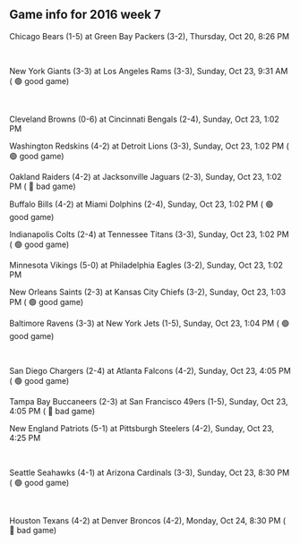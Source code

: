 ## Game info for 2016 week 7
Chicago Bears (1-5) at Green Bay Packers (3-2), Thursday, Oct 20, 8:26 PM


<br/>

New York Giants (3-3) at Los Angeles Rams (3-3), Sunday, Oct 23, 9:31 AM (	:green_circle: good game)


<br/>

Cleveland Browns (0-6) at Cincinnati Bengals (2-4), Sunday, Oct 23, 1:02 PM

Washington Redskins (4-2) at Detroit Lions (3-3), Sunday, Oct 23, 1:02 PM (	:green_circle: good game)

Oakland Raiders (4-2) at Jacksonville Jaguars (2-3), Sunday, Oct 23, 1:02 PM (	:red_circle: bad game)

Buffalo Bills (4-2) at Miami Dolphins (2-4), Sunday, Oct 23, 1:02 PM (	:green_circle: good game)

Indianapolis Colts (2-4) at Tennessee Titans (3-3), Sunday, Oct 23, 1:02 PM (	:green_circle: good game)

Minnesota Vikings (5-0) at Philadelphia Eagles (3-2), Sunday, Oct 23, 1:02 PM

New Orleans Saints (2-3) at Kansas City Chiefs (3-2), Sunday, Oct 23, 1:03 PM (	:green_circle: good game)

Baltimore Ravens (3-3) at New York Jets (1-5), Sunday, Oct 23, 1:04 PM (	:green_circle: good game)


<br/>

San Diego Chargers (2-4) at Atlanta Falcons (4-2), Sunday, Oct 23, 4:05 PM (	:green_circle: good game)

Tampa Bay Buccaneers (2-3) at San Francisco 49ers (1-5), Sunday, Oct 23, 4:05 PM (	:red_circle: bad game)

New England Patriots (5-1) at Pittsburgh Steelers (4-2), Sunday, Oct 23, 4:25 PM


<br/>

Seattle Seahawks (4-1) at Arizona Cardinals (3-3), Sunday, Oct 23, 8:30 PM (	:green_circle: good game)


<br/>

Houston Texans (4-2) at Denver Broncos (4-2), Monday, Oct 24, 8:30 PM (	:red_circle: bad game)

